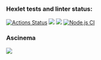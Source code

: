 ### Hexlet tests and linter status:
[![Actions Status](https://github.com/Dmitriy-Gervasov/backend-project-lvl1/workflows/hexlet-check/badge.svg)](https://github.com/Dmitriy-Gervasov/backend-project-lvl1/actions)
<a href="https://codeclimate.com/github/codeclimate/codeclimate/maintainability"><img src="https://api.codeclimate.com/v1/badges/a99a88d28ad37a79dbf6/maintainability" /></a>
<a href="https://codeclimate.com/github/codeclimate/codeclimate/test_coverage"><img src="https://api.codeclimate.com/v1/badges/a99a88d28ad37a79dbf6/test_coverage" /></a>
[![Node.js CI](https://github.com/Dmitriy-Gervasov/backend-project-lvl1/actions/workflows/node.js.yml/badge.svg)](https://github.com/Dmitriy-Gervasov/backend-project-lvl1/actions/workflows/node.js.yml)
### Ascinema
<a href="https://asciinema.org/a/sKAqxIiUNYrxgUjGR37bOBZRI" target="_blank"><img src="https://asciinema.org/a/sKAqxIiUNYrxgUjGR37bOBZRI.svg" /></a>
